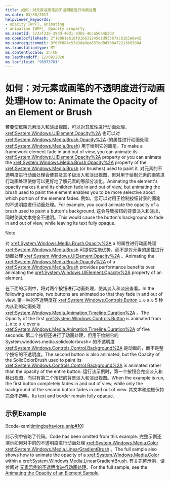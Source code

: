 ```yaml
---
title: 如何：对元素或画笔的不透明度进行动画处理
ms.date: 03/30/2017
helpviewer_keywords:
- opacity [WPF], animating
- animation [WPF], Opacity property
ms.assetid: 572af23b-39dd-48d1-9db5-4bca56a4b3d3
ms.openlocfilehash: 2f18861eb18f81b631245d1d933b7acb1b3e0e42
ms.sourcegitcommit: 9f6df084c53a3da0ea657ed0d708a72213683084
ms.translationtype: MT
ms.contentlocale: zh-CN
ms.lasthandoff: 12/09/2020
ms.locfileid: "96973781"
---
```

# <a name="how-to-animate-the-opacity-of-an-element-or-brush"></a><span data-ttu-id="868ca-102">如何：对元素或画笔的不透明度进行动画处理</span><span class="sxs-lookup"><span data-stu-id="868ca-102">How to: Animate the Opacity of an Element or Brush</span></span>
<span data-ttu-id="868ca-103">若要使框架元素淡入和淡出视图，可以对其属性进行动画处理， <xref:System.Windows.UIElement.Opacity%2A> 也可以对 <xref:System.Windows.Media.Brush.Opacity%2A> (的属性进行动画处理 <xref:System.Windows.Media.Brush>) 用于绘制它的画笔。</span><span class="sxs-lookup"><span data-stu-id="868ca-103">To make a framework element fade in and out of view, you can animate its <xref:System.Windows.UIElement.Opacity%2A> property or you can animate the <xref:System.Windows.Media.Brush.Opacity%2A> property of the <xref:System.Windows.Media.Brush> (or brushes) used to paint it.</span></span> <span data-ttu-id="868ca-104">对元素的不透明度进行动画处理会使其及其子级淡入和淡出视图，但对用于绘制元素的画笔进行动画处理使你可以更好地了解元素的哪部分淡化。</span><span class="sxs-lookup"><span data-stu-id="868ca-104">Animating the element's opacity makes it and its children fade in and out of view, but animating the brush used to paint the element enables you to be more selective about which portion of the element fades.</span></span> <span data-ttu-id="868ca-105">例如，您可以对用于绘制按钮背景的画笔的不透明度进行动画处理。</span><span class="sxs-lookup"><span data-stu-id="868ca-105">For example, you could animate the opacity of a brush used to paint a button's background.</span></span> <span data-ttu-id="868ca-106">这会导致按钮的背景淡入和淡出，同时使其文本完全不透明。</span><span class="sxs-lookup"><span data-stu-id="868ca-106">This would cause the button's background to fade in and out of view, while leaving its text fully opaque.</span></span>  
  
> [!NOTE]
> <span data-ttu-id="868ca-107">对 <xref:System.Windows.Media.Brush.Opacity%2A> a 的属性进行动画处理 <xref:System.Windows.Media.Brush> 可提供性能优势，而不是对元素的属性进行动画处理 <xref:System.Windows.UIElement.Opacity%2A> 。</span><span class="sxs-lookup"><span data-stu-id="868ca-107">Animating the <xref:System.Windows.Media.Brush.Opacity%2A> of a <xref:System.Windows.Media.Brush> provides performance benefits over animating the <xref:System.Windows.UIElement.Opacity%2A> property of an element.</span></span>  
  
 <span data-ttu-id="868ca-108">在下面的示例中，将对两个按钮进行动画处理，使其淡入和淡出查看。</span><span class="sxs-lookup"><span data-stu-id="868ca-108">In the following example, two buttons are animated so that they fade in and out of view.</span></span> <span data-ttu-id="868ca-109">第一种的不透明度在 <xref:System.Windows.Controls.Button> `1.0` `0.0` 5 秒内从到的动画处理 <xref:System.Windows.Media.Animation.Timeline.Duration%2A> 。</span><span class="sxs-lookup"><span data-stu-id="868ca-109">The Opacity of the first <xref:System.Windows.Controls.Button> is animated from `1.0` to `0.0` over a <xref:System.Windows.Media.Animation.Timeline.Duration%2A> of five seconds.</span></span> <span data-ttu-id="868ca-110">第二个按钮还进行了动画处理，但用于绘制它的 System.windows.media.solidcolorbrush> 的不透明度 <xref:System.Windows.Controls.Control.Background%2A> 是动画的，而不是整个按钮的不透明度。</span><span class="sxs-lookup"><span data-stu-id="868ca-110">The second button is also animated, but the Opacity of the SolidColorBrush used to paint its <xref:System.Windows.Controls.Control.Background%2A> is animated rather than the opacity of the entire button.</span></span> <span data-ttu-id="868ca-111">运行该示例时，第一个按钮会完全淡入和移出视图，而只有第二个按钮的背景淡入和淡出视图。</span><span class="sxs-lookup"><span data-stu-id="868ca-111">When the example is run, the first button completely fades in and out of view, while only the background of the second button fades in and out of view.</span></span> <span data-ttu-id="868ca-112">其文本和边框保持完全不透明。</span><span class="sxs-lookup"><span data-stu-id="868ca-112">Its text and border remain fully opaque.</span></span>  
  
## <a name="example"></a><span data-ttu-id="868ca-113">示例</span><span class="sxs-lookup"><span data-stu-id="868ca-113">Example</span></span>  
 [!code-xaml[timingbehaviors_snip#10](~/samples/snippets/csharp/VS_Snippets_Wpf/timingbehaviors_snip/CSharp/OpacityAnimationExample.xaml#10)]  
  
 <span data-ttu-id="868ca-114">此示例中省略了代码。</span><span class="sxs-lookup"><span data-stu-id="868ca-114">Code has been omitted from this example.</span></span> <span data-ttu-id="868ca-115">完整示例还演示如何对中的的不透明度进行动画处理 <xref:System.Windows.Media.Color> <xref:System.Windows.Media.LinearGradientBrush> 。</span><span class="sxs-lookup"><span data-stu-id="868ca-115">The full sample also shows how to animate the opacity of a <xref:System.Windows.Media.Color> within a <xref:System.Windows.Media.LinearGradientBrush>.</span></span>  <span data-ttu-id="868ca-116">有关完整示例，请参阅对 [元素示例的不透明度进行动画处理](https://github.com/Microsoft/WPF-Samples/tree/master/Animation/OpacityAnimation)。</span><span class="sxs-lookup"><span data-stu-id="868ca-116">For the full sample, see the [Animating the Opacity of an Element Sample](https://github.com/Microsoft/WPF-Samples/tree/master/Animation/OpacityAnimation).</span></span>
